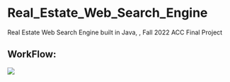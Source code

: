 # Real_Estate_Web_Search_Engine
 Real Estate Web Search Engine built in Java, ,  Fall 2022 ACC Final Project

## WorkFlow:
![](ACC_work_flow_Team_Crawlers.drawio.png)
